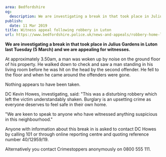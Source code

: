 ```yaml
area: Bedfordshire
og:
  description: We are investigating a break in that took place in Julius Gardens in Luton last Tuesday (5 March) and we are appealing for witnesses.
publish:
  date: 11 Mar 2019
title: Witness appeal following robbery in Luton
url: https://www.bedfordshire.police.uk/news-and-appeals/robbery-home-luton-march19
```

**We are investigating a break in that took place in Julius Gardens in Luton last Tuesday (5 March) and we are appealing for witnesses.**

At approximately 3.50am, a man was woken up by noise on the ground floor of his property. He walked down to check and saw a man standing in his living room before he was hit on the head by the second offender. He fell to the floor and when he came around the offenders were gone.

Nothing appears to have been taken.

DC Kevin Howes, investigating, said: "This was a disturbing robbery which left the victim understandably shaken. Burglary is an upsetting crime as everyone deserves to feel safe in their own home.

"We are keen to speak to anyone who have witnessed anything suspicious in this neighbourhood."

Anyone with information about this break in is asked to contact DC Howes by calling 101 or through online reporting centre and quoting reference number 40/12959/19.

Alternatively you contact Crimestoppers anonymously on 0800 555 111.
